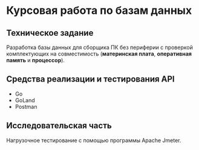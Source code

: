# Курсовая работа по базам данных

## Техническое задание
Разработка базы данных для сборщика ПК без периферии с проверкой комплектующих на совместимость (**материнская плата**, **оперативная память** и **процессор**).

## Средства реализации и тестирования API
- Go
- GoLand
- Postman

## Исследовательская часть
Нагрузочное тестирование с помощью программы Apache Jmeter.
